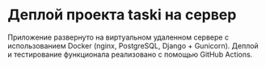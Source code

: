 # Деплой проекта taski на сервер  
Приложение развернуто на виртуальном удаленном сервере с использованием Docker (nginx, PostgreSQL, Django + Gunicorn). Деплой и тестирование функционала реализовано с помощью GitHub Actions.
